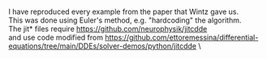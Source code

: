 I have reproduced every example from the paper that Wintz gave us. \
This was done using Euler's method, e.g. "hardcoding" the algorithm. \
The jit* files require
https://github.com/neurophysik/jitcdde \
and use code modified from
https://github.com/ettoremessina/differential-equations/tree/main/DDEs/solver-demos/python/jitcdde \
